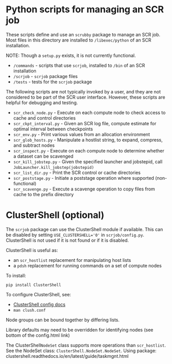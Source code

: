 # Python scripts for managing an SCR job

These scripts define and use an ``scrubby`` package to manage an SCR job.
Most files in this directory are installed to ``/libexec/python`` of an SCR installation.

NOTE: Though a ``setup.py`` exists, it is not currently functional.

- ``/commands`` - scripts that use ``scrjob``, installed to ``/bin`` of an SCR installation
- ``/scrjob`` - ``scrjob`` package files
- ``/tests`` - tests for the ``scrjob`` package

The following scripts are not typically invoked by a user,
and they are not considered to be part of the SCR user interface.
However, these scripts are helpful for debugging and testing.

- ``scr_check_node.py``    - Execute on each compute node to check access to cache and control directories
- ``scr_ckpt_interval.py`` - Given an SCR log file, compute estimate for optimal interval between checkpoints
- ``scr_env.py``           - Print various values from an allocation environment
- ``scr_glob_hosts.py``    - Manipulate a hostlist string, to expand, compress, and subtract nodes
- ``scr_inspect.py``       - Execute on each compute node to determine whether a dataset can be scavenged
- ``scr_kill_jobstep.py``  - Given the specified launcher and jobstepid, call ``JobLauncher.kill_jobstep(jobstepid)``
- ``scr_list_dir.py``      - Print the SCR control or cache directories
- ``scr_poststage.py``     - Initiate a poststage operation where supported (non-functional)
- ``scr_scavenge.py``      - Execute a scavenge operation to copy files from cache to the prefix directory

# ClusterShell (optional)

The ``scrjob`` package can use the ClusterShell module if available.
This can be disabled by setting ``USE_CLUSTERSHELL='0'`` in ``scrjob/config.py``.
ClusterShell is not used if it is not found or if it is disabled.

ClusterShell is useful as:
- an ``scr_hostlist`` replacement for manipulating host lists
- a ``pdsh`` replacement for running commands on a set of compute nodes

To install:

```
pip install ClusterShell
```

To configure ClusterShell, see:
- [ClusterShell config docs](https://clustershell.readthedocs.io/en/latest/config.html)
- ``man clush.conf``

Node groups can be bound together by differing lists.

Library defaults may need to be overridden for identifying nodes
(see bottom of the config.html link)

The ClusterShell``NodeSet`` class supports more operations than ``scr_hostlist``.
See the NodeSet class: ``ClusterShell.NodeSet.NodeSet``.
Using package: clustershell.readthedocs.io/en/latest/guide/taskmgnt.html
